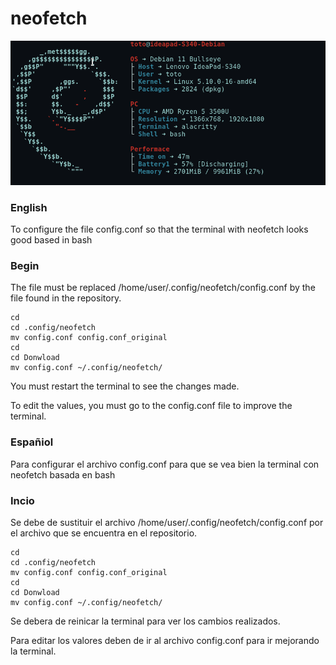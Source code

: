 # neofetch

![Primera imagen](https://raw.githubusercontent.com/poncho-ajmv/neofetch/main/logo/Image1.png)

### English

To configure the file config.conf so that the terminal with neofetch looks good based in bash

### Begin
The file must be replaced /home/user/.config/neofetch/config.conf 
by the file found in the repository.


```
cd
cd .config/neofetch
mv config.conf config.conf_original
cd
cd Donwload 
mv config.conf ~/.config/neofetch/   
```

You must restart the terminal to see the changes made.

To edit the values, you must go to the config.conf file to improve the terminal.





### Españiol
Para configurar el archivo config.conf para que se vea bien la terminal con neofetch basada en bash

### Incio
Se debe de sustituir el archivo /home/user/.config/neofetch/config.conf 
por el archivo que se encuentra en el repositorio.


```
cd
cd .config/neofetch
mv config.conf config.conf_original
cd
cd Donwload 
mv config.conf ~/.config/neofetch/   
```

Se debera de reinicar la terminal para ver los cambios realizados.

Para editar los valores deben de ir al archivo config.conf para ir mejorando la terminal.


